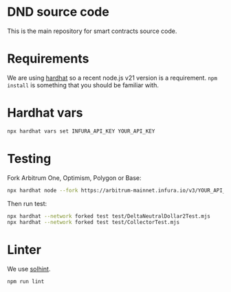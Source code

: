 # DND source code

This is the main repository for smart contracts source code.

# Requirements

We are using [hardhat](https://hardhat.org) so a recent node.js v21 version is a requirement. `npm install` is something that you should be familiar with.

# Hardhat vars

```bash
npx hardhat vars set INFURA_API_KEY YOUR_API_KEY
```

# Testing

Fork Arbitrum One, Optimism, Polygon or Base:

```bash
npx hardhat node --fork https://arbitrum-mainnet.infura.io/v3/YOUR_API_KEY
```

Then run test:

```bash
npx hardhat --network forked test test/DeltaNeutralDollar2Test.mjs
npx hardhat --network forked test test/CollectorTest.mjs
```

# Linter

We use [solhint](https://protofire.github.io/solhint/).

```bash
npm run lint
```
